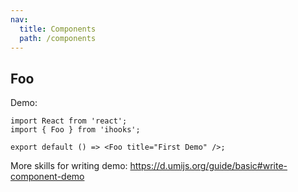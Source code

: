 ```yaml
---
nav:
  title: Components
  path: /components
---
```


## Foo

Demo:

```tsx
import React from 'react';
import { Foo } from 'ihooks';

export default () => <Foo title="First Demo" />;
```

More skills for writing demo: https://d.umijs.org/guide/basic#write-component-demo
